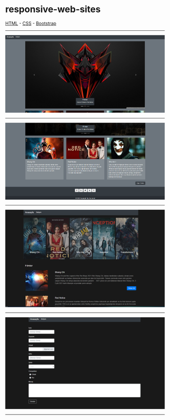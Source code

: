 # responsive-web-sites
<a href="https://html.com/">HTML</a> - <a href="https://css-tricks.com/">CSS</a> - <a href="https://getbootstrap.com/">Bootstrap</a>
<br/><hr/>
<img src="img/main-ss.png"><br/><hr/>
<img src="img/main-ss-2.png"><br/><hr/>
<img src="img/main-ss-3.png"><br/><hr/>
<img src="img/main-ss-4.png"><br/><hr/>
